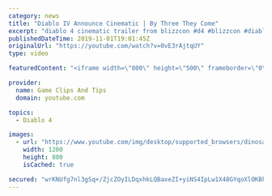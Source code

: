 ```yaml
---
category: news
title: "Diablo IV Announce Cinematic | By Three They Come"
excerpt: "diablo 4 cinematic trailer from blizzcon #d4 #blizzcon #diablo."
publishedDateTime: 2019-11-01T19:01:45Z
originalUrl: "https://youtube.com/watch?v=0vE3rAjtqUY"
type: video

featuredContent: "<iframe width=\"800\" height=\"500\" frameborder=\"0\" src=\"https://www.youtube.com/embed/0vE3rAjtqUY\" allow=\"accelerometer; autoplay; encrypted-media; gyroscope; picture-in-picture\" allowfullscreen></iframe>"

provider:
  name: Game Clips And Tips
  domain: youtube.com

topics:
  - Diablo 4

images:
  - url: "https://www.youtube.com/img/desktop/supported_browsers/dinosaur.png"
    width: 1200
    height: 800
    isCached: true

secured: "wrKNUfg7nl3gSq+/ZjcZOyILDqxhkLQBaxeZI+yiNS4IpLw1X48GYqoXlOKBkujaCkex7yD0zlNMHpvFrLlNx1bwN9RXVtPI3UPWM6gYw7BKC/bMjJkfT6myy0sde/AwGuPnVsXjQnAh4Asb612UcGwoqHcZN+jyJ+fLkfSzfobnq0C7DJOcGfkEiRv1pLxue8DNImkm8P1Gz7RtgC22FfPMxQndHfNPQx01YnS3Ft9jzlNc98EcuTN+YjI0wfP7pnz3rrRXsCDkuJH/1wPV0eb5iPWfplFoQIMwdoOqbiERdQHMa7g2SB/E7uAeK9CHTXhOl8Up4GVnb+2gzoB/PHnJC9a7aYixiHe61h0aWa2OQaT+ZXxOhDrimScRuDkQ3vXezxM/6+UW3dkWT7zQcw==;2XdI+qO5DhbuO9u55jooiw=="
---
```


